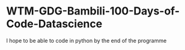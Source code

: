 # WTM-GDG-Bambili-100-Days-of-Code-Datascience
I hope to be able to code in python by the end of the programme 
